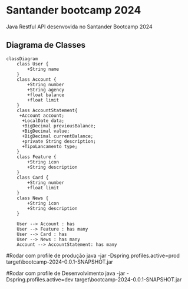 # Santander bootcamp 2024
Java Restful API desenvovida no Santander Bootcamp 2024

## Diagrama de Classes

``` mermaid
classDiagram
    class User {
        +String name
    }
    class Account {
        +String number
        +String agency
        +float balance
        +float limit
    }
    class AccountStatement{
     +Account account;
	  +LocalDate data;
	  +BigDecimal previousBalance;
	  +BigDecimal value;
	  +BigDecimal currentBalance;
	  +private String description;
	  +TipoLancamento type;
    }
    class Feature {
        +String icon
        +String description
    }
    class Card {
        +String number
        +float limit
    }
    class News {
        +String icon
        +String description
    }

    User --> Account : has
    User --> Feature : has many
    User --> Card : has
    User --> News : has many
    Account --> AccountStatement: has many
```


#Rodar com profile de produção
java -jar -Dspring.profiles.active=prod target\bootcamp-2024-0.0.1-SNAPSHOT.jar

#Rodar com profile de Desenvolvimento
java -jar -Dspring.profiles.active=dev target\bootcamp-2024-0.0.1-SNAPSHOT.jar

